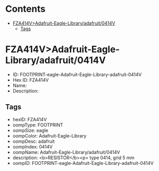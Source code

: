 



Contents
========

* [FZA414V>Adafruit-Eagle-Library/adafruit/0414V](#fza414vadafruit-eagle-libraryadafruit0414v)
	* [Tags](#tags)

# FZA414V>Adafruit-Eagle-Library/adafruit/0414V

- ID: FOOTPRINT-eagle-Adafruit-Eagle-Library-adafruit-0414V
- Hex ID: FZA414V
- Name: 
- Description: 

## Tags

- hexID: FZA414V
- oompType: FOOTPRINT
- oompSize: eagle
- oompColor: Adafruit-Eagle-Library
- oompDesc: adafruit
- oompIndex: 0414V
- oompName: Adafruit-Eagle-Library/adafruit/0414V
- description: &lt;b&gt;RESISTOR&lt;/b&gt;&lt;p&gt;
type 0414, grid 5 mm
- oompID: FOOTPRINT-eagle-Adafruit-Eagle-Library-adafruit-0414V
